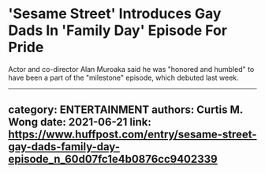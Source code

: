 # 'Sesame Street' Introduces Gay Dads In 'Family Day' Episode For Pride

Actor and co-director Alan Muroaka said he was "honored and humbled" to have been a part of the "milestone" episode, which debuted last week.

---
category: ENTERTAINMENT
authors: Curtis M. Wong
date: 2021-06-21
link: https://www.huffpost.com/entry/sesame-street-gay-dads-family-day-episode_n_60d07fc1e4b0876cc9402339
---
